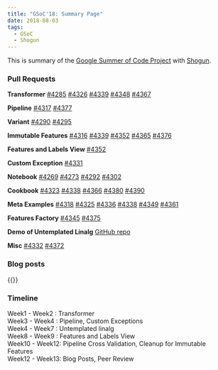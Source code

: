 ```yaml
---
title: "GSoC'18: Summary Page"
date: 2018-08-03
tags:
  - GSoC
  - Shogun
---
```


This is summary of the [Google Summer of Code Project](https://summerofcode.withgoogle.com/projects/#6031654070517760) with [Shogun](http://shogun.ml).

### Pull Requests

**Transformer** 
[#4285](https://github.com/shogun-toolbox/shogun/pull/4285)
[#4326](https://github.com/shogun-toolbox/shogun/pull/4326)
[#4339](https://github.com/shogun-toolbox/shogun/pull/4339)
[#4348](https://github.com/shogun-toolbox/shogun/pull/4348)
[#4367](https://github.com/shogun-toolbox/shogun/pull/4367)

**Pipeline**
[#4317](https://github.com/shogun-toolbox/shogun/pull/4317)
[#4377](https://github.com/shogun-toolbox/shogun/pull/4377)

**Variant**
[#4290](https://github.com/shogun-toolbox/shogun/pull/4290)
[#4295](https://github.com/shogun-toolbox/shogun/pull/4295)

**Immutable Features**
[#4316](https://github.com/shogun-toolbox/shogun/pull/4316)
[#4339](https://github.com/shogun-toolbox/shogun/pull/4339)
[#4352](https://github.com/shogun-toolbox/shogun/pull/4352)
[#4365](https://github.com/shogun-toolbox/shogun/pull/4365)
[#4376](https://github.com/shogun-toolbox/shogun/pull/4376)

**Features and Labels View**
[#4352](https://github.com/shogun-toolbox/shogun/pull/4352)

**Custom Exception**
[#4331](https://github.com/shogun-toolbox/shogun/pull/4331)

**Notebook**
[#4269](https://github.com/shogun-toolbox/shogun/pull/4269)
[#4273](https://github.com/shogun-toolbox/shogun/pull/4273)
[#4292](https://github.com/shogun-toolbox/shogun/pull/4292)
[#4302](https://github.com/shogun-toolbox/shogun/pull/4302)

**Cookbook**
[#4323](https://github.com/shogun-toolbox/shogun/pull/4323)
[#4338](https://github.com/shogun-toolbox/shogun/pull/4338)
[#4366](https://github.com/shogun-toolbox/shogun/pull/4366)
[#4380](https://github.com/shogun-toolbox/shogun/pull/4380)
[#4390](https://github.com/shogun-toolbox/shogun/pull/4390)

**Meta Examples**
[#4318](https://github.com/shogun-toolbox/shogun/pull/4318)
[#4325](https://github.com/shogun-toolbox/shogun/pull/4325)
[#4336](https://github.com/shogun-toolbox/shogun/pull/4336)
[#4338](https://github.com/shogun-toolbox/shogun/pull/4338)
[#4349](https://github.com/shogun-toolbox/shogun/pull/4349)
[#4361](https://github.com/shogun-toolbox/shogun/pull/4361)

**Features Factory**
[#4345](https://github.com/shogun-toolbox/shogun/pull/4345)
[#4375](https://github.com/shogun-toolbox/shogun/pull/4375)

**Demo of Untemplated Linalg**
[GitHub repo](https://github.com/vinx13/shogun-untemplated-demo)

**Misc**
[#4332](https://github.com/shogun-toolbox/shogun/pull/4332)
[#4372](https://github.com/shogun-toolbox/shogun/pull/4372)

### Blog posts
{{<tag GSoC>}}

### Timeline

Week1 - Week2 : Transformer           
Week3 - Week4 : Pipeline, Custom Exceptions           
Week4 - Week7 : Untemplated linalg  
Week8 - Week9 : Features and Labels View  
Week10 - Week12: Pipeline Cross Validation, Cleanup for Immutable Features   
Week12 - Week13: Blog Posts, Peer Review